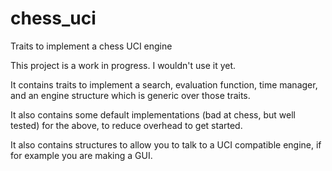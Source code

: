 # chess_uci
Traits to implement a chess UCI engine

This project is a work in progress.  I wouldn't use it yet.

It contains traits to implement a search, evaluation function, time manager, and an engine structure which is generic over those
traits.

It also contains some default implementations (bad at chess, but well tested) for the above, to reduce overhead to get started.

It also contains structures to allow you to talk to a UCI compatible engine, if for example you are making a GUI.
